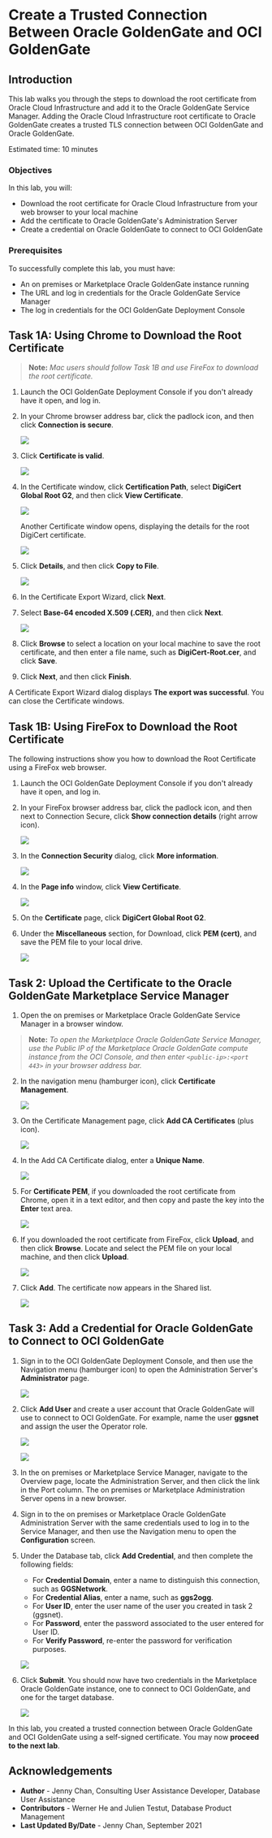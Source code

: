# Create a Trusted Connection Between Oracle GoldenGate and OCI GoldenGate

## Introduction

This lab walks you through the steps to download the root certificate from Oracle Cloud Infrastructure and add it to the Oracle GoldenGate Service Manager. Adding the Oracle Cloud Infrastructure root certificate to Oracle GoldenGate creates a trusted TLS connection between OCI GoldenGate and Oracle GoldenGate.

Estimated time: 10 minutes

### Objectives

In this lab, you will:

* Download the root certificate for Oracle Cloud Infrastructure from your web browser to your local machine
* Add the certificate to Oracle GoldenGate's Administration Server
* Create a credential on Oracle GoldenGate to connect to OCI GoldenGate

### Prerequisites

To successfully complete this lab, you must have:

* An on premises or Marketplace Oracle GoldenGate instance running
* The URL and log in credentials for the Oracle GoldenGate Service Manager
* The log in credentials for the OCI GoldenGate Deployment Console

## Task 1A: Using Chrome to Download the Root Certificate

> **Note:** *Mac users should follow Task 1B and use FireFox to download the root certificate.*

1.  Launch the OCI GoldenGate Deployment Console if you don't already have it open, and log in.

2.  In your Chrome browser address bar, click the padlock icon, and then click **Connection is secure**.

    ![](images/01-04-certificate.png " ")

3.  Click **Certificate is valid**.

    ![](images/01-03-certificate.png " ")

4.  In the Certificate window, click **Certification Path**, select **DigiCert Global Root G2**, and then click **View Certificate**.

    ![](images/01-04-certificate-window.png " ")

    Another Certificate window opens, displaying the details for the root DigiCert certificate.

    ![](images/01-04-digicert.png " ")

5.  Click **Details**, and then click **Copy to File**.

    ![](images/01-05.png " ")

6.  In the Certificate Export Wizard, click **Next**.

7.  Select **Base-64 encoded X.509 (.CER)**, and then click **Next**.

    ![](images/01-07.png " ")

8.  Click **Browse** to select a location on your local machine to save the root certificate, and then enter a file name, such as **DigiCert-Root.cer**, and click **Save**.

9.  Click **Next**, and then click **Finish**.

A Certificate Export Wizard dialog displays **The export was successful**. You can close the Certificate windows.

## Task 1B: Using FireFox to Download the Root Certificate

The following instructions show you how to download the Root Certificate using a FireFox web browser.

1.  Launch the OCI GoldenGate Deployment Console if you don't already have it open, and log in.

2.  In your FireFox browser address bar, click the padlock icon, and then next to Connection Secure, click **Show connection details** (right arrow icon).

    ![](images/01b-02.png " ")

3.  In the **Connection Security** dialog, click **More information**.

    ![](images/01b-03.png " ")

4.  In the **Page info** window, click **View Certificate**.

    ![](images/01b-04.png " ")

5.  On the **Certificate** page, click **DigiCert Global Root G2**.

6.  Under the **Miscellaneous** section, for Download, click **PEM (cert)**, and save the PEM file to your local drive.

    ![](images/01b-06.png " ")

## Task 2: Upload the Certificate to the Oracle GoldenGate Marketplace Service Manager

1.  Open the on premises or Marketplace Oracle GoldenGate Service Manager in a browser window.

> **Note:** *To open the Marketplace Oracle GoldenGate Service Manager, use the Public IP of the Marketplace Oracle GoldenGate compute instance from the OCI Console, and then enter `<public-ip>:<port 443>` in your browser address bar.*

2.  In the navigation menu (hamburger icon), click **Certificate Management**.

    ![](images/02-01-certmgmt.png " ")

3.  On the Certificate Management page, click **Add CA Certificates** (plus icon).

    ![](images/02-03-addcert.png " ")

4.  In the Add CA Certificate dialog, enter a **Unique Name**.

    ![](images/02-04-addcertdialog.png " ")

5.  For **Certificate PEM**, if you downloaded the root certificate from Chrome, open it in a text editor, and then copy and paste the key into the **Enter** text area.

    ![](images/02-05-entercert.png " ")

6.  If you downloaded the root certificate from FireFox, click **Upload**, and then click **Browse**. Locate and select the PEM file on your local machine, and then click **Upload**.

    ![](images/02-06-uploadcert.png " ")

7.  Click **Add**.  The certificate now appears in the Shared list.

    ![](images/02-07-certlist.png " ")

## Task 3: Add a Credential for Oracle GoldenGate to Connect to OCI GoldenGate

1.  Sign in to the OCI GoldenGate Deployment Console, and then use the Navigation menu (hamburger icon) to open the Administration Server's **Administrator** page.

    ![](images/03-01.png " ")

2.  Click **Add User** and create a user account that Oracle GoldenGate will use to connect to OCI GoldenGate. For example, name the user **ggsnet** and assign the user the Operator role.

    ![](images/03-02.png " ")

    ![](images/03-02b.png " ")

3.  In the on premises or Marketplace Service Manager, navigate to the Overview page, locate the Administration Server, and then click the link in the Port column. The on premises or Marketplace Administration Server opens in a new browser.

4.  Sign in to the on premises or Marketplace Oracle GoldenGate Administration Server with the same credentials used to log in to the Service Manager, and then use the Navigation menu to open the **Configuration** screen.

5.  Under the Database tab, click **Add Credential**, and then complete the following fields:

    * For **Credential Domain**, enter a name to distinguish this connection, such as **GGSNetwork**.
    * For **Credential Alias**,  enter a name, such as **ggs2ogg**.
    * For **User ID**, enter the user name of the user you created in task 2 (ggsnet).
    * For **Password**, enter the password associated to the user entered for User ID.
    * For **Verify Password**, re-enter the password for verification purposes.

    ![](images/03-04.png " ")

6.  Click **Submit**. You should now have two credentials in the Marketplace Oracle GoldenGate instance, one to connect to OCI GoldenGate, and one for the target database.

    ![](images/03-05.png " ")

In this lab, you created a trusted connection between Oracle GoldenGate and OCI GoldenGate using a self-signed certificate. You may now **proceed to the next lab**.

## Acknowledgements
* **Author** - Jenny Chan, Consulting User Assistance Developer, Database User Assistance
* **Contributors** -  Werner He and Julien Testut, Database Product Management
* **Last Updated By/Date** - Jenny Chan, September 2021
